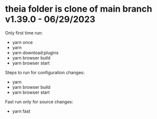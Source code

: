 # theia folder is clone of main branch v1.39.0 - 06/29/2023

Only first time run:
- yarn once
- yarn
- yarn download:plugins
- yarn browser build
- yarn browser start

Steps to run for configuration changes:
- yarn
- yarn browser build
- yarn browser start

Fast run only for source changes:
- yarn fast